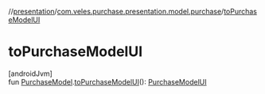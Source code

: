 //[presentation](../../index.md)/[com.veles.purchase.presentation.model.purchase](index.md)/[toPurchaseModelUI](to-purchase-model-u-i.md)

# toPurchaseModelUI

[androidJvm]\
fun [PurchaseModel](../../../domain/domain/com.veles.purchase.domain.model.purchase/-purchase-model/index.md).[toPurchaseModelUI](to-purchase-model-u-i.md)(): [PurchaseModelUI](-purchase-model-u-i/index.md)
